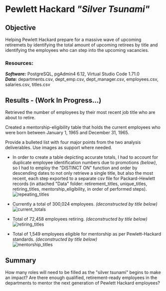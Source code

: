 # Pewlett Hackard  *"Silver Tsunami"*

## Objective

Helping Pewlett Hackard prepare for a massive wave of upcoming retiremets by identifying the total amount of upcoming retirees by title and identifying the employees who can step into the upcoming vacancies.


### Resources:

***Software:*** PostgreSQL, pgAdmin4 6.12, Virtual Studio Code 1.71.0\
***Data:*** departments.csv, dept_emp.csv, dept_manager.csv, employees.csv, salaries.csv, titles.csv


## Results - (Work In Progress...)

Retrieved the number of employees by their most recent job title who are about to retire.

Created a mentorship-eligibility table that holds the current employees who were born between January 1, 1965 and December 31, 1965.

Provide a bulleted list with four major points from the two analysis deliverables. Use images as support where needed.
* In order to create a table depicting accurate totals, I had to account for duplicate employee identification numbers due to promotions *(below)*, so I had to employ the "DISTINCT ON" function and order by descending dates to not only retrieve a single title, but also the most recent, each step exported to a separate csv file for Packard-Hewlett records (in attached "Data" folder: retirement_titles, unique_titles, retiring_titles, mentorship_eligibility, in order of performed steps).\
![repeating_titles](https://user-images.githubusercontent.com/108758105/189481684-6b6c2cb8-a1ef-4e3e-90ab-2ad8b0a13510.png)

* Currently a total of 300,024 employees. *(deconstructed by title below)*\
![current_totals](https://user-images.githubusercontent.com/108758105/189483780-f6f015e0-a79e-4ed4-b61e-fbd02423985f.png)


* Total of 72,458 employees retiring. *(deconstructed by title below)*\
![retiring_titles](https://user-images.githubusercontent.com/108758105/189444696-21ae74cb-92db-47f5-bc46-8dc6e4860219.png)

* Total of 1,549 employees eligible for mentorship as per Pewlett-Hackard standards. *(deconstructed by title below)*\
![mentorship_titles](https://user-images.githubusercontent.com/108758105/189445068-72e9fb47-10e7-4e28-8f6b-99fadf7e6ca5.png)



## Summary
How many roles will need to be filled as the "silver tsunami" begins to make an impact?
Are there enough qualified, retirement-ready employees in the departments to mentor the next generation of Pewlett Hackard employees?
